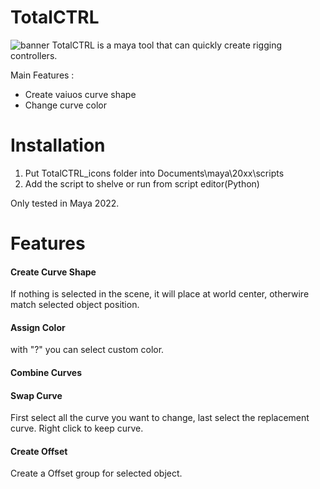 # TotalCTRL 
![banner](https://i.imgur.com/54Zm0WX.png)
TotalCTRL is a maya tool that can quickly create rigging controllers.

Main Features : 
- Create vaiuos curve shape
- Change curve color

# Installation
1. Put TotalCTRL_icons folder into Documents\maya\20xx\scripts 
2. Add the script to shelve or run from script editor(Python)

Only tested in Maya 2022.

# Features
#### Create Curve Shape
If nothing is selected in the scene, it will place at world center, 
otherwire match selected object position.
#### Assign Color
with "?" you can select custom color.
#### Combine Curves
#### Swap Curve
First select all the curve you want to change, last select the replacement curve.
Right click to keep curve.
#### Create Offset
Create a Offset group for selected object.
